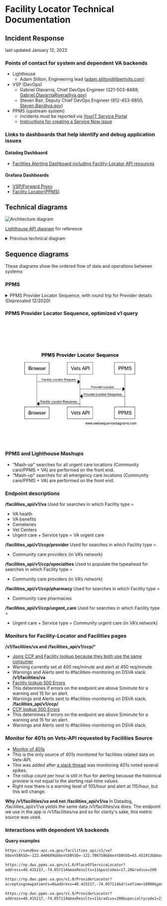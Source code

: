 # Facility Locator Technical Documentation

 
## Incident Response
last updated January 12, 2022

### Points of contact for system and dependent VA backends
   - Lighthouse 
     - Adam Stilton, Engineering lead (adam.stilton@libertyits.com)
   - VSP (DevOps)
     - Gabriel Olavarria, Chief DevOps Engineer (321-503-8489, Gabriel.OlavarriaRivera@va.gov)
     - Steven Bair, Deputy Chief DevOps Engineer (812-453-6850, Steven.Bair@va.gov)
   - PPMS (upstream system) 
     - incidents must be reported via [YourIT Service Portal](https://yourit.va.gov/va?id=va_report_incident)
     - [Instructions for creating a Service Now issue](https://github.com/department-of-veterans-affairs/va.gov-team/blob/master/products/facilities/facility-locator/images/Service%20Now%20instructions.pdf)
 

### Links to dashboards that help identify and debug application issues
#### Datadog Dashbaord
 - [Facilities Alerting Dashboard including Facility-Locator API resources](https://vagov.ddog-gov.com/dashboard/3vy-h6h-4ek/sitewide-facilities)
#### Grafana Dashboards
 - [VSP/Forward Proxy](http://grafana.vfs.va.gov/d/000000032/forward-proxy?orgId=1)
 - [Facility Locator(PPMS)](http://grafana.vfs.va.gov/d/000000048/facility-locator-ppms?orgId=1)

## Technical diagrams 
![Architecture diagram](https://github.com/department-of-veterans-affairs/va.gov-team/blob/master/products/facilities/facility-locator/images/facilities%20technical%20diagram%2001.12.22.PNG)

[Lighthouse API diagram](https://github.com/department-of-veterans-affairs/va.gov-team/blob/master/products/facilities/facility-locator/images/Lighthouse%20arch%20diagram.png) for reference

<details>
 <summary> Previous technical diagram </summary> 
 
 ![Architecture diagram](https://github.com/department-of-veterans-affairs/va.gov-team/blob/master/products/facilities/facility-locator/images/FL%20Arch%20diagram.jpg)

 </details>
 
## Sequence diagrams 
These diagrams show the ordered flow of data and operations between systems

### PPMS 
<details>
 <summary> PPMS Provider Locator Sequence, with round trip for Provider details (Deprecated 12/2020) </summary>
  
  ![PPMS Provider Locator Sequence, with round trip for Provider details](https://github.com/department-of-veterans-affairs/va.gov-team/blob/master/products/facilities/facility-locator/images/PPMS%20Provider%20Locator%20Sequence.png)

 </details>
 
### PPMS Provider Locator Sequence, optimized v1 query
![PPMS Provider Locator Sequence, optimized v1 query](https://github.com/department-of-veterans-affairs/va.gov-team/blob/master/products/facilities/facility-locator/images/v1%20ppms%20provider%20locator%20sequence.png)

### PPMS and Lighthouse Mashups
- "Mash-up" searches for all urgent care locations (Community care/PPMS + VA) are performed on the front end.
- "Mash-up" searches for all emergency care locations (Community care/PPMS + VA) are performed on the front end.

### Endpoint descriptions 

**/facilities_api/v1/va** 
Used for searches in which Facility type =
- VA health
- VA benefits
- Cemeteries
- Vet Centers
- Urgent care + Service type = VA urgent care

**/facilities_api/v1/ccp/provider**
Used for searches in which Facility type =
- Community care providers (in VA’s network)

**/facilities_api/v1/ccp/specialties**
Used to populate the typeahead for searches in which Facility type =
- Community care providers (in VA’s network)

**/facilities_api/v1/ccp/pharmacy**
Used for searches in which Facility type =
- Community care pharmacies

**/facilities_api/v1/ccp/urgent_care** 
Used for searches in which Facility type =
- Urgent care + Service type = Community urgent care (in VA’s network)

### Monitors for Facility-Locator and Facilities pages
**/v1/facilities/va and /facilities_api/v1/ccp/*** 
- [Joins CCP and Facility lookup because they both use the same consumer](https://vagov.ddog-gov.com/monitors/161751)
- Warning currently set at 400 req/minute and alert at 450 req/minute
- Warnings and Alerts sent to #facilities-monitoring on DSVA slack.
**/v1/facilities/va**
- [Facility lookup 500 Errors](https://vagov.ddog-gov.com/monitors/164800)
- This determines if errors on the endpoint are above 5/minute for a warning and 15 for an alert.
- Warnings and Alerts sent to #facilities-monitoring on DSVA slack.
**/facilities_api/v1/ccp/**
- [CCP lookup 500 Errors](https://vagov.ddog-gov.com/monitors/168062)
- This determines if errors on the endpoint are above 5/minute for a warning and 15 for an alert.
- Warnings and Alerts sent to #facilities-monitoring on DSVA slack.

### Monitor for 401s on Vets-API requested by Facilities Source
- [Monitor of 401s](https://vagov.ddog-gov.com/monitors/174791)
- This is the only source of 401s monitored for facilities related data on Vets-API.
- This was added after [a slack thread](https://dsva.slack.com/archives/CJ162GDDJ/p1699018711640869) was monitoring 401s noted several spikes.
- The rollup count per hour is still in flux for alerting because the historical preview is not equal to the alerting real-time values.
- Right now there is a warning level of 105/hour and alert at 115/hour, but this will change.

**Why /v1/facilities/va and not /facilities_api/v1/va**
In Datadog, /facilities_api/v1/va yields the same data /v1/facilities/va does. The endpoint we use in the app is /v1/facilities/va and so for clarity's sake, this metric source was used.

### Interactions with dependent VA backends

**Query examples**
```
https://sandbox-api.va.gov/facilities_api/v1/va?bbox%5B%5D=-122.440689&bbox%5B%5D=-122.786758&bbox%5B%5D=45.451913&bbox%5B%5D=45.64&type=benefits
```

```
https://np.dws.ppms.va.gov/v1.0/PlaceOfServiceLocator?address=40.415217,-74.057114&maxResults=11&posCodes=17,20&radius=200
```

```
https://np.dws.ppms.va.gov/v1.0/ProviderLocator?acceptingnewpatients=0&address=40.415217,-74.057114&driveTime=10000&gender=0&maxResults=11&network=0&primarycare=0&radius=200&specialtycode1=%27213E00000X%27&specialtycode2=null&specialtycode3=null&specialtycode4=null
```

```
https://np.dws.ppms.va.gov/v1.0/ProviderLocator?address=40.415217,-74.057114&maxResults=11&radius=200&specialtycode1=213E00000X
```

